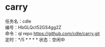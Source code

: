 
# carry

任务名：cdle  
编号：HbGLQct52GS4gg2Z  
命令：ql repo https://github.com/cdle/carry.git  
定时：*/5 * * * *
状态：空闲中  
